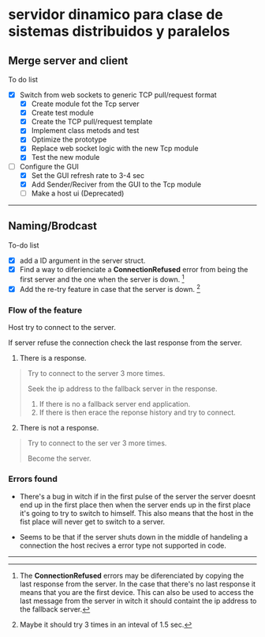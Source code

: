 # servidor dinamico para clase de sistemas distribuidos y paralelos


## Merge server and client 

To do list
- [x] Switch from web sockets to generic TCP pull/request format
  - [x] Create module fot the Tcp server
  - [x] Create test module
  - [x] Create the TCP pull/request template
  - [x] Implement class metods and test
  - [x] Optimize the prototype
  - [x] Replace web socket logic with the new Tcp module
  - [x] Test the new module
- [ ] Configure the GUI 
  - [x] Set the GUI refresh rate to 3-4 sec
  - [x] Add Sender/Reciver from the GUI to the Tcp module
  - [ ] Make a host ui (Deprecated)

---

## Naming/Brodcast

To-do list

- [x] add a ID argument in the server struct.
- [x] Find a way to diferienciate a **ConnectionRefused** error from being the first server and the one when the server is down. [^1]
- [x] Add the re-try feature in case that the server is down. [^2]

### Flow of the feature

Host try to connect to the server.

If server refuse the connection check the last response from the server.
1. There is a response.

>Try to connect to the server 3 more times.
>
> Seek the ip address to the fallback server in the response.
> 1. If there is no a fallback server end application.
> 2. If there is then erace the reponse history and try to connect. 
2. There is not a response.

> Try to connect to the ser ver 3 more times.
> 
> Become the server.

### Errors found

* There's a bug in witch if in the first pulse of the server the server doesnt end up in the first place then  when the server ends up in the first place it's going to try to
switch to himself. This also means that the host in the fist place will never get to switch to a server.

* Seems to be that if the server shuts down in the middle of handeling a connection the host recives a error type not supported in code.

[^1]: The **ConnectionRefused** errors may be diferenciated by copying the last response from the server.
In the case that there's no last response it means that you are the first device.
This can also be used to access the last message from the server in witch it should containt the ip address to the fallback server.

[^2]: Maybe it should try 3 times in an inteval of 1.5 sec.
---
